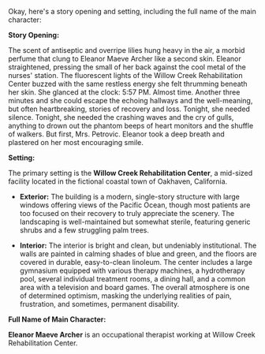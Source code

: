 Okay, here's a story opening and setting, including the full name of the main character:

**Story Opening:**

The scent of antiseptic and overripe lilies hung heavy in the air, a morbid perfume that clung to Eleanor Maeve Archer like a second skin. Eleanor straightened, pressing the small of her back against the cool metal of the nurses' station. The fluorescent lights of the Willow Creek Rehabilitation Center buzzed with the same restless energy she felt thrumming beneath her skin. She glanced at the clock: 5:57 PM. Almost time. Another three minutes and she could escape the echoing hallways and the well-meaning, but often heartbreaking, stories of recovery and loss. Tonight, she needed silence. Tonight, she needed the crashing waves and the cry of gulls, anything to drown out the phantom beeps of heart monitors and the shuffle of walkers. But first, Mrs. Petrovic. Eleanor took a deep breath and plastered on her most encouraging smile.

**Setting:**

The primary setting is the **Willow Creek Rehabilitation Center**, a mid-sized facility located in the fictional coastal town of Oakhaven, California.

*   **Exterior:** The building is a modern, single-story structure with large windows offering views of the Pacific Ocean, though most patients are too focused on their recovery to truly appreciate the scenery. The landscaping is well-maintained but somewhat sterile, featuring generic shrubs and a few struggling palm trees.

*   **Interior:** The interior is bright and clean, but undeniably institutional. The walls are painted in calming shades of blue and green, and the floors are covered in durable, easy-to-clean linoleum. The center includes a large gymnasium equipped with various therapy machines, a hydrotherapy pool, several individual treatment rooms, a dining hall, and a common area with a television and board games. The overall atmosphere is one of determined optimism, masking the underlying realities of pain, frustration, and sometimes, permanent disability.

**Full Name of Main Character:**

**Eleanor Maeve Archer** is an occupational therapist working at Willow Creek Rehabilitation Center.
